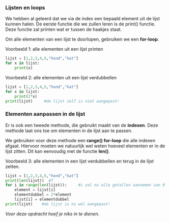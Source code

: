 ### Lijsten en loops

We hebben al geleerd dat we via de index een bepaald element uit de lijst kunnen halen.
De eerste functie die we zullen leren is de print() functie. Deze functie zal printen wat er tussen de haakjes staat. 

Om alle elementen van een lijst te doorlopen, gebruiken we een **for-loop**.

Voorbeeld 1: alle elementen uit een lijst printen
```python
lijst = [1,2,3,4,5,"hond","kat"]
for x in lijst:
    print(x)
```

Voorbeeld 2: alle elementen uit een lijst verdubbellen
```python
lijst = [1,2,3,4,5,"hond","kat"]
for x in lijst:
    print(2*x)
print(lijst)     #de lijst zelf is niet aangepast!
```

### Elementen aanpassen in de lijst


Er is ook een tweede methode, die gebruikt maakt van de **indexen**. Deze methode laat ons toe om elementen in de lijst aan te passen.

We gebruiken voor deze methode een **range() for-loop** die alle indexen afgaat. Hiervoor moeten we natuurlijk wel weten hoeveel elementen er in de lijst zitten. Dit kan eenvoudig met de functie **len()**.


Voorbeeld 3: alle elementen in een lijst verdubbellen en terug in de lijst zetten. 
```python
lijst = [1,2,3,4,5,"hond","kat"]
print(len(lijst))  #7
for i in range(len(lijst)):     #i zal nu alle getallen aannemen van 0 t.e.m. 6
    element = lijst[i]
    elementdubbel = 2*element
    lijst[i] = elementdubbel
print(lijst)    #de lijst is nu wel aangepast!
```


*Voor deze opdracht hoef je niks in te dienen.*
